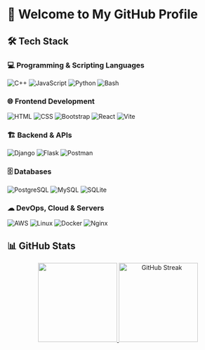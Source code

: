 # 👋 Welcome to My GitHub Profile

## 🛠 Tech Stack

### 💻 Programming & Scripting Languages  
![C++](https://skillicons.dev/icons?i=cpp)  ![JavaScript](https://skillicons.dev/icons?i=js)  ![Python](https://skillicons.dev/icons?i=python)  ![Bash](https://skillicons.dev/icons?i=bash)  

### 🌐 Frontend Development  
![HTML](https://skillicons.dev/icons?i=html)  ![CSS](https://skillicons.dev/icons?i=css)  ![Bootstrap](https://skillicons.dev/icons?i=bootstrap)  ![React](https://skillicons.dev/icons?i=react)  ![Vite](https://skillicons.dev/icons?i=vite)  

### 🏗 Backend & APIs  
![Django](https://skillicons.dev/icons?i=django)  ![Flask](https://skillicons.dev/icons?i=flask)  ![Postman](https://skillicons.dev/icons?i=postman)  

### 🗄 Databases  
![PostgreSQL](https://skillicons.dev/icons?i=postgres)  ![MySQL](https://skillicons.dev/icons?i=mysql)  ![SQLite](https://skillicons.dev/icons?i=sqlite)  

### ☁ DevOps, Cloud & Servers  
![AWS](https://skillicons.dev/icons?i=aws)  ![Linux](https://skillicons.dev/icons?i=linux)  ![Docker](https://skillicons.dev/icons?i=docker)  ![Nginx](https://skillicons.dev/icons?i=nginx)  

## 📊 GitHub Stats

<p align="center">
  <a href="https://github.com/mashraf114">
    <img height="180em" src="https://github-readme-stats.vercel.app/api/top-langs/?username=mashraf114&layout=compact&langs_count=6&theme=dracula"/>
  </a>
  <a href="https://git.io/streak-stats">
    <img height="180em" src="https://streak-stats.demolab.com?user=mashraf114&theme=dracula&hide_border=true" alt="GitHub Streak"/>
  </a>
</p>

